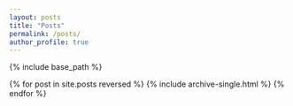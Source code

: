 ```yaml
---
layout: posts
title: "Posts"
permalink: /posts/
author_profile: true
---
```


{% include base_path %}

{% for post in site.posts reversed %}
  {% include archive-single.html %}
{% endfor %}

